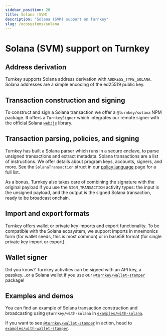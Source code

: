 ```yaml
---
sidebar_position: 20
title: Solana (SVM)
description: "Solana (SVM) support on Turnkey"
slug: /ecosystems/solana
---
```

# Solana (SVM) support on Turnkey

## Address derivation

Turnkey supports Solana address derivation with `ADDRESS_TYPE_SOLANA`. Solana addresses are a simple encoding of the ed25519 public key.

## Transaction construction and signing

To construct and sign a Solana transaction we offer a `@turnkey/solana` NPM package. It offers a `TurnkeySigner` which integrates our remote signer with the official Solana [`web3js`](https://solana-labs.github.io/solana-web3.js/) library.

## Transaction parsing, policies, and signing

Turnkey has built a Solana parser which runs in a secure enclave, to parse unsigned transactions and extract metadata. Solana transactions are a list of instructions. We offer details about program keys, accounts, signers, and more. See the `SolanaTransaction` struct in our [policy language](../concepts/policy-management/Policy-language.md) page for a full list.

As a bonus, Turnkey also takes care of combining the signature with the original payload if you use the `SIGN_TRANSACTION` activity types: the input is the unsigned payload, and the output is the signed Solana transaction, ready to be broadcast onchain.

## Import and export formats

Turnkey offers wallet or private key imports and export functionality. To be compatible with the Solana ecosystem, we support imports in mnemonics form (for wallet seeds, this is most common) or in base58 format (for single private key import or export).

## Wallet signer

Did you know? Turnkey activities can be signed with an API key, a passkey...or a Solana wallet if you use our [`@turnkey/wallet-stamper`](https://www.npmjs.com/package/@turnkey/wallet-stamper) package!

## Examples and demos

You can find an example of Solana transaction construction and broadcasting using `@turnkey/with-solana` in [`examples/with-solana`](https://github.com/tkhq/sdk/tree/main/examples/with-solana).

If you want to see [`@turnkey/wallet-stamper`](https://www.npmjs.com/package/@turnkey/wallet-stamper) in action, head to [`examples/with-wallet-stamper`](https://github.com/tkhq/sdk/tree/main/examples/with-wallet-stamper).
